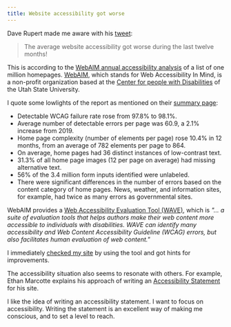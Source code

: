 ```yaml
---
title: Website accessibility got worse
---
```

Dave Rupert made me aware with his [tweet](https://twitter.com/davatron5000/status/1247179071890640896): 

> The average website accessibility got worse during the last twelve months!

This is according to the [WebAIM annual accessibility analysis](https://webaim.org/projects/million/) of a list of one million homepages. [WebAIM](https://webaim.org/about/), which stands for Web Accessibility In Mind, is a non-profit organization based at the [Center for people with Disabilities](https://www.cpd.usu.edu/) of the Utah State University.

I quote some lowlights of the report as mentioned on their [summary page](https://webaim.org/blog/webaim-million-one-year-update/):

- Detectable WCAG failure rate rose from 97.8% to 98.1%.
- Average number of detectable errors per page was 60.9, a 2.1% increase from 2019.
- Home page complexity (number of elements per page) rose 10.4% in 12 months, from an average of 782 elements per page to 864.
- On average, home pages had 36 distinct instances of low-contrast text.
- 31.3% of all home page images (12 per page on average) had missing alternative text.
- 56% of the 3.4 million form inputs identified were unlabeled.
- There were significant differences in the number of errors based on the content category of home pages. News, weather, and information sites, for example, had twice as many errors as governmental sites.

WebAIM provides a [Web Accessibility Evaluation Tool (WAVE)](https://wave.webaim.org), which is *"… a suite of evaluation tools that helps authors make their web content more accessible to individuals with disabilities. WAVE can identify many accessibility and Web Content Accessibility Guideline (WCAG) errors, but also facilitates human evaluation of web content."*

I immediately [checked my site](https://wave.webaim.org/report#/https://ulf.codes/) by using the tool and got hints for improvements.

The accessibility situation also seems to resonate with others. For example, Ethan Marcotte explains his approach of writing an [Accessibility Statement](https://ethanmarcotte.com/wrote/an-accessibility-statement/) for his site. 

I like the idea of writing an accessibility statement. I want to focus on accessibility. Writing the statement is an excellent way of making me conscious, and to set a level to reach. 